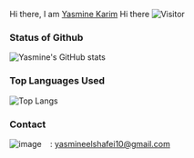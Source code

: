 <!---- ---->
Hi there, I am [Yasmine Karim](https://github.com/YasoKarim)
Hi there ![Visitor](https://komarev.com/ghpvc/?username=YasoKarim&color=red)
### Status of Github
![Yasmine's GitHub stats](https://github-readme-stats.vercel.app/api?username=YasoKarim&show_icons=true&theme=dark&custom_title&langs_count)
### Top Languages Used
![Top Langs](https://github-readme-stats.vercel.app/api/top-langs/?username=YasoKarim&theme=dark)
### Contact
![image](https://img.shields.io/badge/Gmail-D14836?style=for-the-badge&logo=gmail&logoColor=white)  &ensp; : yasmineelshafei10@gmail.com 

<!---
[Yasmine's sttua](https://github-readme-stats.vercel.app/api?username=YasoKarim&theme=dark&show_icons=true&hide_border=true&&count_private=true&include_all_commits=true)

YasoKarim/YasoKarim is a ✨ special ✨ repository because its `README.md` (this file) appears on your GitHub profile.
You can click the Preview link to take a look at your changes.
👋 Hi, I’m @YasoKarim
- 👀 I’m interested in ...
- 🌱 I’m currently learning ...
- 💞️ I’m looking to collaborate on ...
- 📫 How to reach me ...
[Anurag's GitHub stats](https://github-readme-stats.vercel.app/api?username=YasoKarim&theme=dark&show_icons=true](https://github-readme-stats.vercel.app/api?username=YasoKarim&show_icons=true&hide_border=true&&count_private=true&include_all_commits=true&theme=dark)
z
--->

